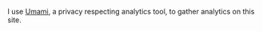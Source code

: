 I use [Umami](https://umami.is/), a privacy respecting analytics tool, to gather analytics on this site.